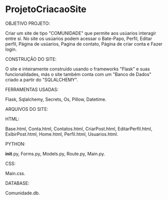 # ProjetoCriacaoSite
 
OBJETIVO PROJETO:

Criar um site de tipo "COMUNIDADE" que permite aos usúarios interagir entre sí. No site os usúarios podem acessar o Bate-Papo, Perfil, Editar perfil, Página de usúarios, Pagina de contato, Página de criar conta e Fazer login.


CONSTRUÇÃO DO SITE:

O site e inteiramente construído usando o frameworks "Flask" e suas funcionalidades, más o site também conta com um "Banco de Dados"
criado a partir do "SQLALCHEMY".



FERRAMENTAS USADAS:

Flask, 
Sqlalchemy, 
Secrets, 
Os, 
Pillow, 
Datetime.


ARQUIVOS DO SITE:

HTML:

Base.html, 
Conta.html, 
Contatos.html, 
CriarPost.html, 
EditarPerfil.html, 
ExibirPost.html, 
Home.html, 
Perfil.html, 
Usuarios.html.

PYTHON:

__init__.py, 
Forms.py, 
Models.py, 
Route.py, 
Main.py.

CSS:

Main.css.

DATABASE:

Comunidade.db.







